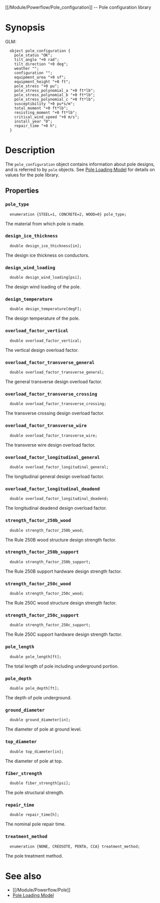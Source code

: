 [[/Module/Powerflow/Pole_configuration]] -- Pole configuration library

# Synopsis

GLM:

~~~
  object pole_configuration {
    pole_status "OK";
    tilt_angle "+0 rad";
    tilt_direction "+0 deg";
    weather "";
    configuration "";
    equipment_area "+0 sf";
    equipment_height "+0 ft";
    pole_stress "+0 pu";
    pole_stress_polynomial_a "+0 ft*lb";
    pole_stress_polynomial_b "+0 ft*lb";
    pole_stress_polynomial_c "+0 ft*lb";
    susceptibility "+0 pu*s/m";
    total_moment "+0 ft*lb";
    resisting_moment "+0 ft*lb";
    critical_wind_speed "+0 m/s";
    install_year "0";
    repair_time "+0 h";
  }
~~~

# Description

The `pole_configuration` object contains information about pole designs, and is referred to by `pole` objects.  See [Pole Loading Model](https://github.com/slacgismo/gridlabd/raw/grip/powerflow/docs/pole_loading.pdf) for details on values for the pole library.

## Properties

### `pole_type`
~~~
  enumeration {STEEL=1, CONCRETE=2, WOOD=0} pole_type; 
~~~

The material from which pole is made.

### `design_ice_thickness`
~~~
  double design_ice_thickness[in]; 
~~~

The design ice thickness on conductors.

### `design_wind_loading`
~~~
  double design_wind_loading[psi]; 
~~~

The design wind loading of the pole.

### `design_temperature`
~~~
  double design_temperature[degF]; 
~~~

The design temperature of the pole.

### `overload_factor_vertical`
~~~
  double overload_factor_vertical; 
~~~

The vertical design overload factor.

### `overload_factor_transverse_general`
~~~
  double overload_factor_transverse_general; 
~~~

The general transverse design overload factor.

### `overload_factor_transverse_crossing`
~~~
  double overload_factor_transverse_crossing; 
~~~

The transverse crossing design overload factor.

### `overload_factor_transverse_wire`
~~~
  double overload_factor_transverse_wire; 
~~~

The transverse wire design overload factor.

### `overload_factor_longitudinal_general`
~~~
  double overload_factor_longitudinal_general; 
~~~

The longitudinal general design overload factor.

### `overload_factor_longitudinal_deadend`
~~~
  double overload_factor_longitudinal_deadend; 
~~~

The longitudinal deadend design overload factor.

### `strength_factor_250b_wood`
~~~
  double strength_factor_250b_wood; 
~~~

The Rule 250B wood structure design strength factor.

### `strength_factor_250b_support`
~~~
  double strength_factor_250b_support; 
~~~

The Rule 250B support hardware design strength factor.

### `strength_factor_250c_wood`
~~~
  double strength_factor_250c_wood; 
~~~

The Rule 250C wood structure design strength factor.

### `strength_factor_250c_support`
~~~
  double strength_factor_250c_support;
~~~

The Rule 250C support hardware design strength factor.

### `pole_length`
~~~
  double pole_length[ft]; 
~~~

The total length of pole including underground portion.

### `pole_depth`
~~~
  double pole_depth[ft]; 
~~~

The depth of pole underground.

### `ground_diameter`
~~~
  double ground_diameter[in]; 
~~~

The diameter of pole at ground level.

### `top_diameter`
~~~
  double top_diameter[in]; 
~~~

The diameter of pole at top.

### `fiber_strength`
~~~
  double fiber_strength[psi]; 
~~~

The pole structural strength.

### `repair_time`
~~~
  double repair_time[h]; 
~~~

The nominal pole repair time.

### `treatment_method`
~~~
  enumeration {NONE, CREOSOTE, PENTA, CCA} treatment_method; 
~~~

The pole treatment method.

# See also

* [[/Module/Powerflow/Pole]]
* [Pole Loading Model](https://github.com/slacgismo/gridlabd/raw/grip/powerflow/docs/pole_loading.pdf)
